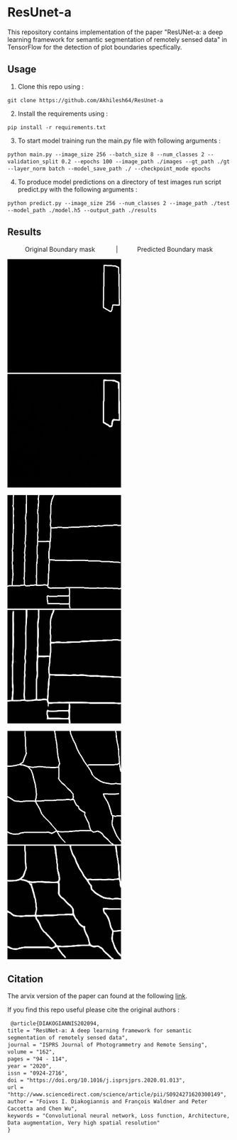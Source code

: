 # ResUnet-a

This repository contains implementation of the paper "ResUNet-a: a deep learning framework for semantic segmentation of remotely sensed data" in TensorFlow for the detection of plot boundaries specfically.

## Usage

1. Clone this repo using :
```
git clone https://github.com/Akhilesh64/ResUnet-a
``` 
2. Install the requirements using :
```
pip install -r requirements.txt
```
3. To start model training run the main.py file with following arguments :
```
python main.py --image_size 256 --batch_size 8 --num_classes 2 --validation_split 0.2 --epochs 100 --image_path ./images --gt_path ./gt --layer_norm batch --model_save_path ./ --checkpoint_mode epochs
```
4. To produce model predictions on a directory of test images run script predict.py with the following arguments :
```
python predict.py --image_size 256 --num_classes 2 --image_path ./test --model_path ./model.h5 --output_path ./results
```

## Results

&nbsp;&nbsp;&nbsp;&nbsp;&nbsp;&nbsp;&nbsp;&nbsp;&nbsp; Original Boundary mask &nbsp;&nbsp;&nbsp;&nbsp;&nbsp;&nbsp;&nbsp;&nbsp;&nbsp;&nbsp; | &nbsp;&nbsp;&nbsp;&nbsp;&nbsp;&nbsp;&nbsp;&nbsp;&nbsp; Predicted Boundary mask

![gt1](https://raw.githubusercontent.com/Akhilesh64/ResUnet-a/main/gt/polygon_1.png) &nbsp;&nbsp;&nbsp; ![result1](https://raw.githubusercontent.com/Akhilesh64/ResUnet-a/main/results/polygon_1.png)


![gt2](https://raw.githubusercontent.com/Akhilesh64/ResUnet-a/main/gt/polygon_16.png) &nbsp;&nbsp;&nbsp; ![result2](https://raw.githubusercontent.com/Akhilesh64/ResUnet-a/main/results/polygon_16.png)


![gt3](https://raw.githubusercontent.com/Akhilesh64/ResUnet-a/main/gt/polygon_46.png) &nbsp;&nbsp;&nbsp; ![result3](https://raw.githubusercontent.com/Akhilesh64/ResUnet-a/main/results/polygon_46.png)

## Citation

The arvix version of the paper can found at the following [link](https://arxiv.org/abs/1904.00592).

If you find this repo useful please cite the original authors :
```
￼@article{DIAKOGIANNIS202094,
title = "ResUNet-a: A deep learning framework for semantic segmentation of remotely sensed data",
journal = "ISPRS Journal of Photogrammetry and Remote Sensing",
volume = "162",
pages = "94 - 114",
year = "2020",
issn = "0924-2716",
doi = "https://doi.org/10.1016/j.isprsjprs.2020.01.013",
url = "http://www.sciencedirect.com/science/article/pii/S0924271620300149",
author = "Foivos I. Diakogiannis and François Waldner and Peter Caccetta and Chen Wu",
keywords = "Convolutional neural network, Loss function, Architecture, Data augmentation, Very high spatial resolution"
}
```

